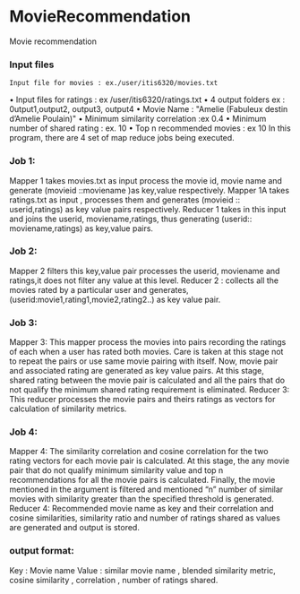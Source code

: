 # MovieRecommendation
Movie recommendation 
### Input files 
    Input file for movies : ex./user/itis6320/movies.txt
  • Input files for ratings : ex /user/itis6320/ratings.txt
  • 4 output folders ex : 0utput1,output2, output3, output4
  • Movie Name : "Amelie (Fabuleux destin d’Amelie Poulain)"
  • Minimum similarity correlation :ex 0.4
  • Minimum number of shared rating : ex. 10
  • Top n recommended movies : ex 10
In this program, there are 4 set of map reduce jobs being executed.
### Job 1:
  Mapper 1 takes movies.txt as input process the movie id, movie
name and generate (movieid ::moviename )as key,value respectively.
  Mapper 1A takes ratings.txt as input , processes them and generates
(movieid :: userid,ratings) as key value pairs respectively.
  Reducer 1 takes in this input and joins the userid, moviename,ratings,
thus generating (userid:: moviename,ratings) as key,value pairs.

### Job 2:
  Mapper 2 filters this key,value pair processes the userid, moviename
and ratings,it does not filter any value at this level.
  Reducer 2 : collects all the movies rated by a particular user and
generates, (userid:movie1,rating1,movie2,rating2..) as key value pair.

 ### Job 3:
  Mapper 3: This mapper process the movies into pairs recording the ratings
of each when a user has rated both movies. Care is taken at this stage not
to repeat the pairs or use same movie pairing with itself. Now, movie pair
and associated rating are generated as key value pairs. At this stage,
shared rating between the movie pair is calculated and all the pairs that do
not qualify the minimum shared rating requirement is eliminated.
  Reducer 3: This reducer processes the movie pairs and theirs ratings as
vectors for calculation of similarity metrics.

### Job 4:
  Mapper 4: The similarity correlation and cosine correlation for the two rating
vectors for each movie pair is calculated. At this stage, the any movie pair
that do not qualify minimum similarity value and top n recommendations for
all the movie pairs is calculated. Finally, the movie mentioned in the
argument is filtered and mentioned “n” number of similar movies with
similarity greater than the specified threshold is generated.
  Reducer 4: Recommended movie name as key and their correlation and
cosine similarities, similarity ratio and number of ratings shared as values
are generated and output is stored.

### output format:
Key : Movie name 
Value : similar movie name , blended similarity metric, cosine similarity , correlation , number of ratings shared. 





